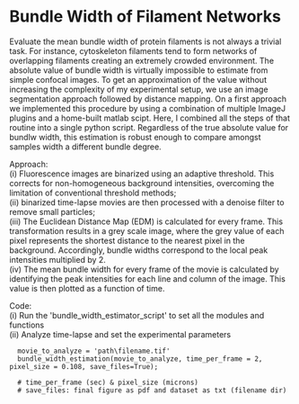 # Bundle Width of Filament Networks

Evaluate the mean bundle width of protein filaments is not always a trivial task. For instance, cytoskeleton filaments tend to form networks of overlapping filaments creating an extremely crowded environment. The absolute value of bundle width is virtually impossible to estimate from simple confocal images. To get an approximation of the value without increasing the complexity of my experimental setup, we use an image segmentation approach followed by distance mapping. On a first approach we implemented this procedure by using a combination of multiple ImageJ plugins and a home-built matlab scipt. Here, I combined all the steps of that routine into a single python script.
Regardless of the true absolute value for bundlw width, this estimation is robust enough to compare amongst samples width a different bundle degree.

Approach: <br>
(i) Fluorescence images are binarized using an adaptive threshold. This corrects for non-homogeneous background intensities, overcoming the limitation of conventional threshold methods; <br>
(ii) binarized time-lapse movies are then processed with a denoise filter to remove small particles; <br>
(iii) The Euclidean Distance Map (EDM) is calculated for every frame. This transformation results in a grey scale image, where the grey value of each pixel represents the shortest distance to the nearest pixel in the background. Accordingly, bundle widths correspond to the local peak intensities multiplied by 2. <br>
(iv) The mean bundle width for every frame of the movie is calculated by identifying the peak intensities for each line and column of the image. This value is then plotted as a function of time. <br>

Code: <br>
(i) Run the 'bundle_width_estimator_script' to set all the modules and functions <br>
(ii) Analyze time-lapse and set the experimental parameters <br>
      
      movie_to_analyze = 'path\filename.tif'
      bundle_width_estimation(movie_to_analyze, time_per_frame = 2, pixel_size = 0.108, save_files=True);

      # time_per_frame (sec) & pixel_size (microns) 
      # save_files: final figure as pdf and dataset as txt (filename dir)

